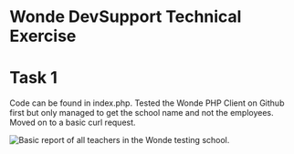 # Wonde DevSupport Technical Exercise

# Task 1
Code can be found in index.php.
Tested the Wonde PHP Client on Github first but only managed to get the school name and not the employees. Moved on to a basic curl request.

![Basic report of all teachers in the Wonde testing school.](https://gyazo.com/082170d82307ee1ba97a6cceb71318af.png)
